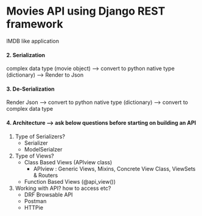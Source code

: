 # Movies API using Django REST framework
IMDB like application


#### 2. Serialization

complex data type (movie object) --> convert to python native type (dictionary) --> Render to Json

#### 3. De-Serialization

Render Json --> convert to python native type (dictionary) --> convert to complex data type

#### 4. Architecture --> ask below questions before starting on building an API

1. Type of Serializers?
    * Serializer
    * ModelSerialzer
2. Type of Views?
    * Class Based Views  (APIview class)
        * APIview : Generic Views, Mixins, Concrete View Class, ViewSets & Routers
    * Function Based Views (@api_view())
3. Working with API? how to access etc?
    * DRF Browsable API
    * Postman
    * HTTPie
